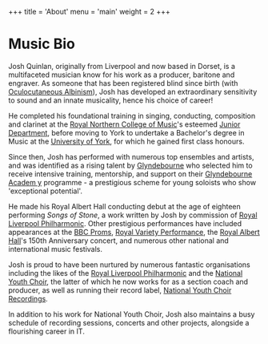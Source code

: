 +++
title = 'About'
menu = 'main'
weight = 2
+++

# Music Bio

Josh Quinlan, originally from Liverpool and now based in Dorset, is a multifaceted musician know for his work as a producer, baritone and engraver. As someone that has been registered blind since birth (with [Oculocutaneous Albinism](https://www.nhs.uk/conditions/albinism/)), Josh has developed an extraordinary sensitivity to sound and an innate musicality, hence his choice of career!

He completed his foundational training in singing, conducting, composition and clarinet at the [Royal Northern College of Music](https://www.rncm.ac.uk)'s esteemed [Junior Department](https://www.rncm.ac.uk/study-here/junior-rncm/), before moving to York to undertake a Bachelor's degree in Music at the [University of York](https://www.york.ac.uk), for which he gained first class honours.

Since then, Josh has performed with numerous top ensembles and artists, and was identified as a rising talent by [Glyndebourne](https://www.glyndebourne.com) who selected him to receive intensive training, mentorship, and support on their [Glyndebourne Academ y](https://www.glyndebourne.com/take-part/glyndebourne-academy/) programme - a prestigious scheme for young soloists who show 'exceptional potential'.

He made his Royal Albert Hall conducting debut at the age of eighteen performing *Songs of Stone*, a work written by Josh by commission of [Royal Liverpool Philharmonic](https://liverpoolphil.com). Other prestigious performances have included appearances at the [BBC Proms](https://www.bbc.co.uk/proms), [Royal Variety Performance](https://www.royalvarietycharity.org/royal-variety-performance-home), the [Royal Albert Hall](https://www.royalalberthall.com/)'s 150th Anniversary concert, and numerous other national and international music festivals.

Josh is proud to have been nurtured by numerous fantastic organisations including the likes of the [Royal Liverpool Philharmonic](https://liverpoolphil.com) and the [National Youth Choir](https://nationalyouthchoir.org.uk), the latter of which he now works for as a section coach and producer, as well as running their record label, [National Youth Choir Recordings](https://www.nationalyouthchoir.org.uk/recordings).

In addition to his work for National Youth Choir, Josh also maintains a busy schedule of recording sessions, concerts and other projects, alongside a flourishing career in IT.
